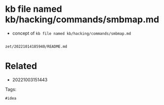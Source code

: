 # kb file named kb/hacking/commands/smbmap.md

- concept of `kb file named kb/hacking/commands/smbmap.md`

```
```

` zet/20221014185940/README.md `

# Related

- 20221003151443

Tags:

    #idea
